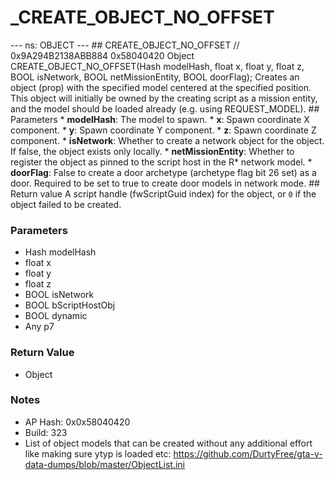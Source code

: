 # _CREATE_OBJECT_NO_OFFSET

--- ns: OBJECT --- ## CREATE_OBJECT_NO_OFFSET  // 0x9A294B2138ABB884 0x58040420 Object CREATE_OBJECT_NO_OFFSET(Hash modelHash, float x, float y, float z, BOOL isNetwork, BOOL netMissionEntity, BOOL doorFlag);  Creates an object (prop) with the specified model centered at the specified position. This object will initially be owned by the creating script as a mission entity, and the model should be loaded already (e.g. using REQUEST_MODEL).  ## Parameters * **modelHash**: The model to spawn. * **x**: Spawn coordinate X component. * **y**: Spawn coordinate Y component. * **z**: Spawn coordinate Z component. * **isNetwork**: Whether to create a network object for the object. If false, the object exists only locally. * **netMissionEntity**: Whether to register the object as pinned to the script host in the R* network model. * **doorFlag**: False to create a door archetype (archetype flag bit 26 set) as a door. Required to be set to true to create door models in network mode.  ## Return value A script handle (fwScriptGuid index) for the object, or `0` if the object failed to be created.

### Parameters
* Hash modelHash
* float x
* float y
* float z
* BOOL isNetwork
* BOOL bScriptHostObj
* BOOL dynamic
* Any p7

### Return Value
* Object

### Notes
* AP Hash: 0x0x58040420
* Build: 323
* List of object models that can be created without any additional effort like making sure ytyp is loaded etc: https://github.com/DurtyFree/gta-v-data-dumps/blob/master/ObjectList.ini


